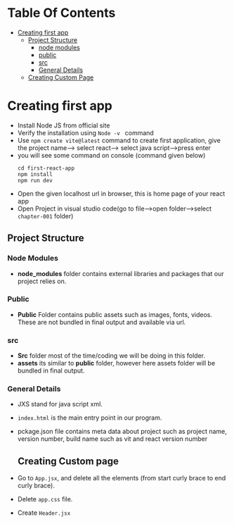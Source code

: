 # Table Of Contents
- [Creating first app](#creating-first-app)
   - [Project Structure](#project-structure)
      - [node modules](#node-modules)
      - [public](#public)
      - [src](#src)
      - [General Details](#general-details)
   - [Creating Custom Page](#creating-custom-page)   
# Creating first app
- Install Node JS from official site
-  Verify the installation using ```Node -v ``` command
- Use ```npm create vite@latest``` command to create first application, give the project name--> select react--> select java script-->press enter
- you will see some command on console (command given below)
  ```
  cd first-react-app
  npm install
  npm run dev
  ```
- Open the given localhost url in browser, this is home page of your react app
- Open Project in visual studio code(go to file-->open folder-->select ```chapter-001``` folder)

 ## Project Structure
 ### Node Modules
 - **node_modules** folder contains external libraries and packages that our project relies on.
### Public
 - **Public** Folder contains public assets such as images, fonts, videos. These are not bundled in final output and available via url.
### src
- **Src** folder most of the time/coding we will be doing in this folder.
- **assets** its similar to **public** folder, however here assets folder will be bundled in final output.

### General Details
- JXS stand for java script xml.
- ```index.html``` is the main entry point in our program.
- pckage.json file contains meta data about project such as project name, version number, build name such as vit and react version number

  ## Creating Custom page
- Go to ```App.jsx```, and delete all the elements (from start curly brace to end curly brace).
- Delete ```app.css``` file.
- Create ```Header.jsx```
